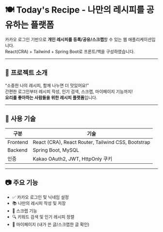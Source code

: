 # 🍽️ Today's Recipe - 나만의 레시피를 공유하는 플랫폼

카카오 로그인 기반으로 **개인 레시피를 등록/공유/스크랩**할 수 있는 웹 애플리케이션입니다.  
React(CRA) + Tailwind + Spring Boot로 프론트/백을 구성하였습니다.

---

## 🧾 프로젝트 소개

“소중한 나의 레시피, 함께 나누면 더 맛있어요!”  
간편한 로그인부터 레시피 작성, 인기 검색, 스크랩, 마이페이지 기능까지!  
**요리를 좋아하는 사람들을 위한 레시피 플랫폼**입니다.

---

## 🔧 사용 기술

| 구분     | 기술                                               |
| -------- | -------------------------------------------------- |
| Frontend | React (CRA), React Router, Tailwind CSS, Bootstrap |
| Backend  | Spring Boot, MySQL                                 |
| 인증     | Kakao OAuth2, JWT, HttpOnly 쿠키                   |

---

## 📷 주요 기능

- ✅ 카카오 로그인 및 닉네임 설정
- 📚 나만의 레시피 작성 및 저장
- 🧾 스크랩 기능
- 🔍 키워드 검색 및 인기 레시피 정렬
- 👤 마이페이지 (내가 쓴 글/스크랩한 글 확인)
